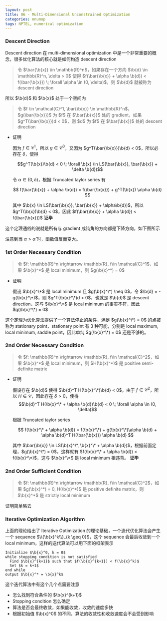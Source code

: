```yaml
---
layout: post
title: 06 - Multi-Dimensional Unconstrained Optimization
categories: nnumop
tags: NPTEL, numerical optimization
---
```


### Descent Direction

Descent direction 在 multi-dimensional optimization 中是一个非常重要的概念，很多优化算法的核心就是如何构造 descent direction

<blockquote>
令 $\bar{\b{x}} \in \mathbb{R}^n$，如果存在一个方向 $\b{d} \in \mathbb{R}^n, \delta > 0$ 使得 $f(\bar{\b{x}} + \alpha \b{d}) < f(\bar{\b{x}}) \; \forall \alpha \in (0, \delta)$，则 $\b{d}$ 就被称为 descent direction
</blockquote>

所以 $\b{d}$ 和 $\b{x}$ 处于一个空间内

<blockquote>
令 $f \in \mathcal{C}^1, \bar{\b{x}} \in \mathbb{R}^n$，$g(\bar{\b{x}})$ 为 $f$ 在 $\bar{\b{x}}$ 处的 gradient，如果 $g^T(\bar{\b{x}})d < 0$，则 $d$ 为 $f$ 在 $\bar{\b{x}}$ 处的 descent direction
</blockquote>

* 证明

    因为 $f\in \mathcal{C}^1$，所以 $g \in \mathcal{C}^0$，又因为 $g^T(\bar{\b{x}})\b{d} < 0$，所以必存在 $\delta$，使得
    
    $$g^T(\b{x})\b{d} < 0 \; \forall \b{x} \in LS(\bar{\b{x}}, \bar{\b{x}} + \delta \b{d})$$
    
    令 $\alpha \in (0, \delta)$，根据 Truncated taylor series 有

    $$
    f(\bar{\b{x}} + \alpha \b{d}) = f(\bar{\b{x}}) + g^T(\b{x}) \alpha \b{d}
    $$

    其中 $\b{x} \in LS(\bar{\b{x}}, \bar{\b{x}} + \alpha\b{d})$，所以 $g^T(\b{x})\b{d} < 0$，因此 $f(\bar{\b{x}} + \alpha \b{d}) < f(\bar{\b{x}})$ **证毕**

这个定理通俗的说就是所有与 gradient 成钝角的方向都是下降方向，如下图所示

<object data="/resource/NNP/06-md-op/descent.svg" type="image/svg+xml" class="blkcenter"></object>

注意到当 $\alpha > \hat{\alpha}$ 时，函数值反而变大。

### 1st Order Necessary Condition

<blockquote>
令 $f: \mathbb{R}^n \rightarrow \mathbb{R}, f\in \mathcal{C}^1$，如果 $\b{x}^*$ 是 local minimum，则 $g(\b{x}^*) = 0$
</blockquote>

* 证明

    假设 $\b{x}^\*$ 是 local minimum 且 $g(\b{x}^\*) \neq 0$，令 $\b{d} = -g(\b{x}^\*)$，则 $g^T(\b{x}^\*)d < 0$，也就是 $\b{d}$ 是 descent direction，这与 $\b{x}^\*$ 是 local minimum 的事实不符，因此 $g(\b{x}^\*) = 0$

这个定理为优化算法提供了一个算法停止的条件，满足 $g(\b{x}^\*) = 0$ 的点被称为 stationary point，stationary point 有 3 种可能，分别是 local maximum, local minimum, saddle point，因此单纯 $g(\b{x}^\*) = 0$ 还是不够的。

### 2nd Order Necessary Condition

<blockquote>
令 $f: \mathbb{R}^n \rightarrow \mathbb{R}, f\in \mathcal{C}^2$，如果 $\b{x}^*$ 是 local minimum，则 $H(\b{x}^*)$ 是 positive semi-definite matrix
</blockquote>

* 证明

    假设存在 $\b{d}$ 使得 $\b{d}^T H(\b{x}^\*)\b{d} < 0$，由于 $f \in \mathcal{C}^2$，所以 $H \in \mathcal{C}$，因此存在 $\delta > 0$，使得
    $$\b{d}^T H(\b{x}^\* + \alpha \b{d})\b{d} < 0 \; \forall \alpha \in (0, \delta)$$
    
    根据 Truncated taylor series

    $$
    f(\b{x}^\* + \alpha \b{d}) = f(\b{x}^\*) + g(\b{x}^\*)\alpha \b{d} + \alpha \b{d}^T H(\bar{\b{x}}) \alpha \b{d}
    $$

    其中 $\bar{\b{x}} \in LS(\b{x}^\*, \b{x}^\* + \alpha \b{d})$，根据前面定理，$g(\b{x}^\*) = 0$，这样就有 $f(\b{x}^\* + \alpha \b{d}) < f(\b{x}^\*)$，这与 $\b{x}^\*$ 是 local minimum 相违背。 **证毕**

### 2nd Order Sufficient Condition

<blockquote>
令 $f: \mathbb{R}^n \rightarrow \mathbb{R}, f\in \mathcal{C}^2$，如果 $g(\b{x}^*) = 0, H(\b{x}^*)$ 是 positive definite matrix，则 $\b{x}^*$ 是 strictly local minimum
</blockquote>

证明简单略去

### Iterative Optimization Algorithm

上面的理论给出了 Iterative Optimization 的理论基础，一个迭代优化算法会产生一个 sequence $\\{\b{x}^k\\}_{k \geq 0}$，这个 sequence 会最后收敛到一个 local minimum，这样的迭代算法可以用下面的框架表示

    Initialize $\b{x}^0, k = 0$
    while stopping condition is not satisfied
      Find $\b{x}^{k+1}$ such that $f(\b{x}^{k+1}) < f(\b{x}^k)$
      Set $k = k+1$
    end while
    output $\b{x}^* = \b{x}^k$

这个迭代算法中有这个几个点需要注意

* 怎么找到符合条件的 $\b{x}^{k+1}$
* Stopping condition 怎么确定
* 算法是否会最终收敛，如果能收敛，收敛的速度多快
* 根据初始值 $\b{x}^0$ 的不同，算法的收敛性和收敛速度会不会受到影响
